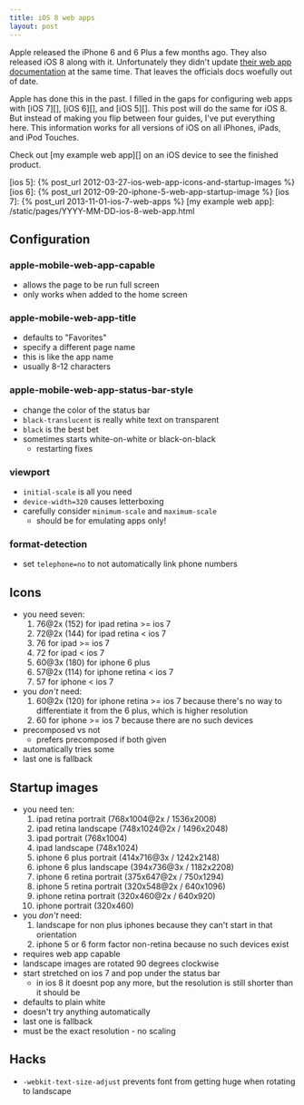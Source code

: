 ```yaml
---
title: iOS 8 web apps
layout: post
---
```


Apple released the iPhone 6 and 6 Plus a few months ago.
They also released iOS 8 along with it.
Unfortunately they didn't update [their web app documentation][] at the same time.
That leaves the officials docs woefully out of date.

Apple has done this in the past.
I filled in the gaps for configuring web apps with [iOS 7][], [iOS 6][], and [iOS 5][].
This post will do the same for iOS 8.
But instead of making you flip between four guides,
I've put everything here.
This information works for all versions of iOS on all iPhones, iPads, and iPod Touches.

Check out [my example web app][] on an iOS device to see the finished product.

[their web app documentation]: https://developer.apple.com/library/safari/documentation/AppleApplications/Reference/SafariWebContent/ConfiguringWebApplications/ConfiguringWebApplications.html#//apple_ref/doc/uid/TP40002051-CH3
[ios 5]: {% post_url 2012-03-27-ios-web-app-icons-and-startup-images %}
[ios 6]: {% post_url 2012-09-20-iphone-5-web-app-startup-image %}
[ios 7]: {% post_url 2013-11-01-ios-7-web-apps %}
[my example web app]: /static/pages/YYYY-MM-DD-ios-8-web-app.html

## Configuration

### apple-mobile-web-app-capable

- allows the page to be run full screen
- only works when added to the home screen

### apple-mobile-web-app-title

- defaults to "Favorites"
- specify a different page name
- this is like the app name
- usually 8-12 characters

### apple-mobile-web-app-status-bar-style

- change the color of the status bar
- `black-translucent` is really white text on transparent
- `black` is the best bet
- sometimes starts white-on-white or black-on-black
  - restarting fixes

### viewport

- `initial-scale` is all you need
- `device-width=320` causes letterboxing
- carefully consider `minimum-scale` and `maximum-scale`
  - should be for emulating apps only!

### format-detection

- set `telephone=no` to not automatically link phone numbers

## Icons

- you need seven:
  1. 76@2x (152) for ipad retina >= ios 7
  2. 72@2x (144) for ipad retina < ios 7
  3. 76 for ipad >= ios 7
  4. 72 for ipad < ios 7
  5. 60@3x (180) for iphone 6 plus
  6. 57@2x (114) for iphone retina < ios 7
  7. 57 for iphone < ios 7
- you *don't* need:
  1. 60@2x (120) for iphone retina >= ios 7 because there's no way to differentiate it from the 6 plus, which is higher resolution
  2. 60 for iphone >= ios 7 because there are no such devices
- precomposed vs not
  - prefers precomposed if both given
- automatically tries some
- last one is fallback

## Startup images

- you need ten:
  1. ipad retina portrait (768x1004@2x / 1536x2008)
  2. ipad retina landscape (748x1024@2x / 1496x2048)
  3. ipad portrait (768x1004)
  4. ipad landscape (748x1024)
  5. iphone 6 plus portrait (414x716@3x / 1242x2148)
  6. iphone 6 plus landscape (394x736@3x / 1182x2208)
  7. iphone 6 retina portrait (375x647@2x / 750x1294)
  8. iphone 5 retina portrait (320x548@2x / 640x1096)
  9. iphone retina portrait (320x460@2x / 640x920)
  10. iphone portrait (320x460)
- you *don't* need:
  1. landscape for non plus iphones because they can't start in that orientation
  2. iphone 5 or 6 form factor non-retina because no such devices exist
- requires web app capable
- landscape images are rotated 90 degrees clockwise
- start stretched on ios 7 and pop under the status bar
  - in ios 8 it doesnt pop any more, but the resolution is still shorter than it should be
- defaults to plain white
- doesn't try anything automatically
- last one is fallback
- must be the exact resolution - no scaling

## Hacks

- `-webkit-text-size-adjust` prevents font from getting huge when rotating to landscape
